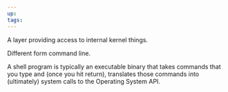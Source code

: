 ```yaml
---
up: 
tags:
---
```

A layer providing access to internal kernel things.

Different form command line.

A shell program is typically an executable binary that takes commands
that you type and (once you hit return), translates those commands into
(ultimately) system calls to the Operating System API.